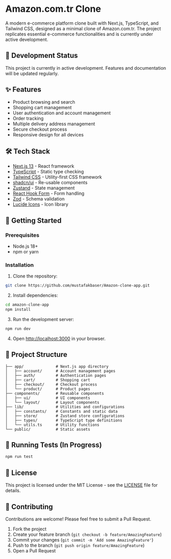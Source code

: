 # Amazon.com.tr Clone

A modern e-commerce platform clone built with Next.js, TypeScript, and Tailwind CSS, designed as a minimal clone of Amazon.com.tr. The project replicates essential e-commerce functionalities and is currently under active development.

## 🚧 Development Status

This project is currently in active development. Features and documentation will be updated regularly.

## ✨ Features

- Product browsing and search
- Shopping cart management
- User authentication and account management
- Order tracking
- Multiple delivery address management
- Secure checkout process
- Responsive design for all devices

## 🛠️ Tech Stack

- [Next.js 13](https://nextjs.org/) - React framework
- [TypeScript](https://www.typescriptlang.org/) - Static type checking
- [Tailwind CSS](https://tailwindcss.com/) - Utility-first CSS framework
- [shadcn/ui](https://ui.shadcn.com/) - Re-usable components
- [Zustand](https://zustand-demo.pmnd.rs/) - State management
- [React Hook Form](https://react-hook-form.com/) - Form handling
- [Zod](https://zod.dev/) - Schema validation
- [Lucide Icons](https://lucide.dev/) - Icon library

## 🚀 Getting Started

### Prerequisites

- Node.js 18+ 
- npm or yarn

### Installation

1. Clone the repository:
```bash
git clone https://github.com/mustafakbaser/Amazon-clone-app.git
```

2. Install dependencies:
```bash
cd amazon-clone-app
npm install
```

3. Run the development server:
```bash
npm run dev
```

4. Open [http://localhost:3000](http://localhost:3000) in your browser.

## 📁 Project Structure

```
├── app/              # Next.js app directory
│   ├── account/      # Account management pages
│   ├── auth/         # Authentication pages
│   ├── cart/         # Shopping cart
│   ├── checkout/     # Checkout process
│   └── product/      # Product pages
├── components/       # Reusable components
│   ├── ui/           # UI components
│   └── layout/       # Layout components
├── lib/              # Utilities and configurations
│   ├── constants/    # Constants and static data
│   ├── store/        # Zustand store configurations
│   ├── types/        # TypeScript type definitions
│   └── utils.ts      # Utility functions
└── public/           # Static assets
```

## 🧪 Running Tests (In Progress)

```bash
npm run test
```

## 📝 License

This project is licensed under the MIT License - see the [LICENSE](LICENSE) file for details.

## 🤝 Contributing

Contributions are welcome! Please feel free to submit a Pull Request.

1. Fork the project
2. Create your feature branch (`git checkout -b feature/AmazingFeature`)
3. Commit your changes (`git commit -m 'Add some AmazingFeature'`)
4. Push to the branch (`git push origin feature/AmazingFeature`)
5. Open a Pull Request